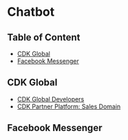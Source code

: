 # Chatbot

## Table of Content
* [CDK Global](#cdk-global)
* [Facebook Messenger](#facebook-messenger)

## CDK Global
* [CDK Global Developers](https://www.cdkglobal.com/en-gb/partners/developers)
* [CDK Partner Platform: Sales Domain](https://portal.online-test.cdkapps.eu/#/)

## Facebook Messenger
